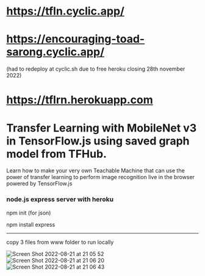 # https://tfln.cyclic.app/

# https://encouraging-toad-sarong.cyclic.app/

(had to redeploy at cyclic.sh due to free heroku closing 28th november 2022)

# https://tflrn.herokuapp.com

Transfer Learning with MobileNet v3 in TensorFlow.js using saved graph model from TFHub.
=================

Learn how to make your very own Teachable Machine that can use the power of transfer learning to perform image recognition live in the browser powered by TensorFlow.js




### node.js express server with heroku


npm init
  (for json)
  
npm install express







----------------------------------
copy 3 files from www folder to run locally



![Screen Shot 2022-08-21 at 21 05 52](https://user-images.githubusercontent.com/38920548/185811518-41e21d1d-a4b0-4f5d-bf3f-75c14a0fed29.png)
![Screen Shot 2022-08-21 at 21 06 20](https://user-images.githubusercontent.com/38920548/185811521-b8ba68ed-9939-4257-9f25-7b9173eaee30.png)
![Screen Shot 2022-08-21 at 21 06 43](https://user-images.githubusercontent.com/38920548/185811523-aa888ea8-b549-4415-b1c4-dfcea859e5c3.png)

